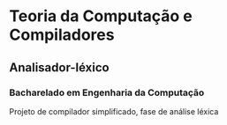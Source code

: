 # Teoria da Computação e Compiladores
## Analisador-léxico
### Bacharelado em Engenharia da Computação
Projeto de compilador simplificado, fase de análise léxica
